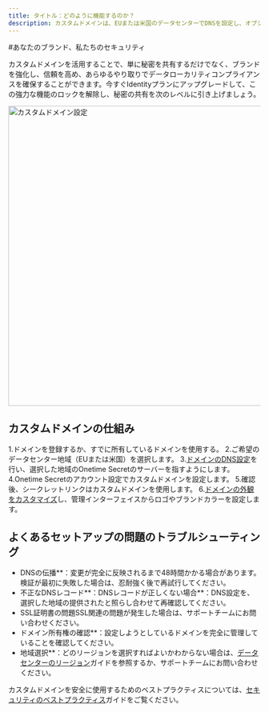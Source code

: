 ```yaml
---
title: タイトル：どのように機能するのか？
description: カスタムドメインは、EUまたは米国のデータセンターでDNSを設定し、オプションのブランドカスタマイズ機能を使用して、独自のドメイン名で秘密の共有をホストすることができます。
---
```


#あなたのブランド、私たちのセキュリティ

カスタムドメインを活用することで、単に秘密を共有するだけでなく、ブランドを強化し、信頼を高め、あらゆるやり取りでデータローカリティコンプライアンスを確保することができます。今すぐIdentityプランにアップグレードして、この強力な機能のロックを解除し、秘密の共有を次のレベルに引き上げましょう。

<img src="/img/docs/custom-domains/branded-homepage-enabled.png" alt="カスタムドメイン設定" width="600" />


## カスタムドメインの仕組み

1.ドメインを登録するか、すでに所有しているドメインを使用する。
2.ご希望のデータセンター地域（EUまたは米国）を選択します。
3.[ドメインのDNS設定](/docs/custom-domains/setup-guide)を行い、選択した地域のOnetime Secretのサーバーを指すようにします。
4.Onetime Secretのアカウント設定でカスタムドメインを設定します。
5.確認後、シークレットリンクはカスタムドメインを使用します。
6.[ドメインの外観をカスタマイズ](/docs/custom-domains/brand-guide)し、管理インターフェイスからロゴやブランドカラーを設定します。


## よくあるセットアップの問題のトラブルシューティング

- DNSの伝播**：変更が完全に反映されるまで48時間かかる場合があります。検証が最初に失敗した場合は、忍耐強く後で再試行してください。
- 不正なDNSレコード**：DNSレコードが正しくない場合**：DNS設定を、選択した地域の提供されたと照らし合わせて再確認してください。
- SSL証明書の問題SSL関連の問題が発生した場合は、サポートチームにお問い合わせください。
- ドメイン所有権の確認**：設定しようとしているドメインを完全に管理していることを確認してください。
- 地域選択**：どのリージョンを選択すればよいかわからない場合は、[データセンターのリージョン](/docs/regions)ガイドを参照するか、サポートチームにお問い合わせください。

カスタムドメインを安全に使用するためのベストプラクティスについては、[セキュリティのベストプラクティス](/docs/security-best-practices)ガイドをご覧ください。
